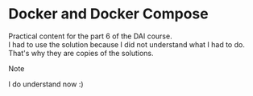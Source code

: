# Docker and Docker Compose  
Practical content for the part 6 of the DAI course.  
I had to use the solution because I did not understand what I had to do. That's why they are copies of the solutions.  
> [!NOTE]
> I do understand now :)
